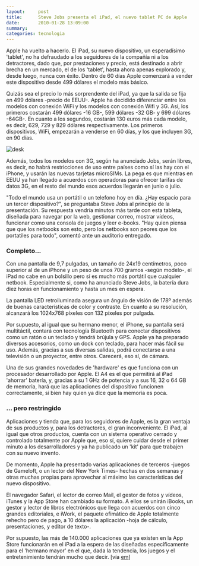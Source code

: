 ```yaml
---
layout:     post
title:      Steve Jobs presenta el iPad, el nuevo tablet PC de Apple
date:       2010-01-28 13:09:00
summary:    
categories: tecnologia
---
```


Apple ha vuelto a hacerlo. El iPad, su nuevo dispositivo, un esperadísimo 'tablet', no ha defraudado a los seguidores de la compañía ni a los detractores, dado que, por prestaciones y precio, está destinado a abrir brecha en un mercado, el de los 'tablet', hasta ahora apenas explorado y, desde luego, nunca con éxito. Dentro de 60 días Apple comenzará a vender este dispositivo desde 499 dólares el modelo más básico.

Quizás sea el precio lo más sorprendente del iPad, ya que la salida se fija en 499 dólares -precio de EEUU-. Apple ha decidido diferenciar entre los modelos con conexión WiFi y los modelos con conexión Wifi y 3G. Así, los primeros costarán 499 dólares -16 GB-, 599 dólares -32 GB- y 699 dólares -64GB-. En cuanto a los segundos, costarán 130 euros más cada modelo, es decir, 629, 729 y 829 dólares respectivamente. Los primeros dispositivos, WiFi, empezarán a venderse en 60 días, y los que incluyen 3G, en 90 días.

  ![desk](https://upload.wikimedia.org/wikipedia/commons/e/e0/Steve_Jobs_with_the_Apple_iPad_no_logo_%28cropped%29.jpg)

Además, todos los modelos con 3G, según ha anunciado Jobs, serán libres, es decir, no habrá restricciones de uso entre países como sí las hay con el iPhone, y usarán las nuevas tarjetas microSIMs. La pega es que mientras en EEUU ya han llegado a acuerdos con operadoras para ofrecer tarifas de datos 3G, en el resto del mundo esos acuerdos llegarán en junio o julio.

"Todo el mundo usa un portátil o un telefono hoy en día. ¿Hay espacio para un tercer dispositivo?", se preguntaba Steve Jobs al principio de la presentación. Su respuesta vendría minutos más tarde con esta tableta, diseñada para navegar por la web, gestionar correo, mostrar vídeos, funcionar como una consola de juegos y leer e-books. "Hay quien piensa que que los netbooks son esto, pero los netbooks son peores que los portatiles para todo", comentó ante un auditorio entregado.

### Completo...

Con una pantalla de 9,7 pulgadas, un tamaño de 24x19 centímetros, poco superior al de un iPhone y un peso de unos 700 gramos -según modelo-, el iPad no cabe en un bolsillo pero sí es mucho más portátil que cualquier netbook. Especialmente si, como ha anunciado Steve Jobs, la batería dura diez horas en funcionamiento y hasta un mes en espera.

La pantalla LED retroiluminada asegura un ángulo de visión de 178º además de buenas características de color y contraste. En cuanto a su resolución, alcanzará los 1024x768 píxeles con 132 píxeles por pulgada.

Por supuesto, al igual que su hermano menor, el iPhone, su pantalla será multitáctil, contará con tecnología Bluetooth para conectar dispositivos como un ratón o un teclado y tendrá brújula y GPS. Apple ya ha preparado diversos accesorios, como un dock con teclado, para hacer más fácil su uso. Además, gracias a sus diversas salidas, podrá conectarse a una televisión o un proyector, entre otros. Carecerá, eso sí, de cámara.

Una de sus grandes novedades de 'hardware' es que funciona con un procesador desarrollado por Apple. El A4 es el que permitirá al iPad 'ahorrar' batería, y, gracias a su 1 GHz de potencia y a sus 16, 32 o 64 GB de memoria, hará que las aplicaciones del dispositivo funcionen correctamente, si bien hay quien ya dice que la memoria es poca.

### ... pero restringido

Aplicaciones y tienda que, para los seguidores de Apple, es la gran ventaja de sus productos y, para los detractores, el gran inconveniente. El iPad, al igual que otros productos, cuenta con un sistema operativo cerrado y controlado totalmente por Apple que, eso sí, quiere cuidar desde el primer minuto a los desarrolladores y ya ha publicado un 'kit' para que trabajen con su nuevo invento.

De momento, Apple ha presentado varias aplicaciones de terceros -juegos de Gameloft, o un lector del New York Times- hechas en dos semanas y otras muchas propias para aprovechar al máximo las características del nuevo dispositivo.

El navegador Safari, el lector de correo Mail, el gestor de fotos y vídeos, iTunes y la App Store han cambiado su formato. A ellos se unirán iBooks, un gestor y lector de libros electrónicos que llega con acuerdos con cinco grandes editoriales, e iWork, el paquete ofimático de Apple totalmente rehecho pero de pago, a 10 dólares la aplicación -hoja de cálculo, presentaciones, y editor de texto-.

Por supuesto, las más de 140.000 aplicaciones que ya existen en la App Store funcionarán en el iPad a la espera de las diseñadas específicamente para el 'hermano mayor' en el que, dada la tendencia, los juegos y el entretenimiento tendrán mucho que decir. [vía <a href="http://www.elmundo.es/elmundo/2010/01/27/navegante/1264622895.html" target="_blank">em</a>]